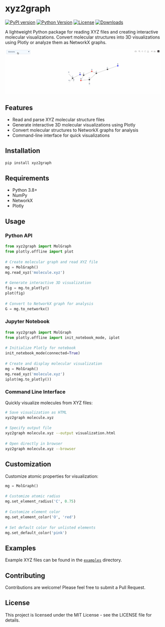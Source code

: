 # xyz2graph

[![PyPI version](https://img.shields.io/pypi/v/xyz2graph.svg)](https://pypi.org/project/xyz2graph/)
[![Python Version](https://img.shields.io/pypi/pyversions/xyz2graph.svg)](https://pypi.org/project/xyz2graph/)
[![License](https://img.shields.io/github/license/zotko/xyz2graph.svg)](https://github.com/zotko/xyz2graph/blob/main/LICENSE)
[![Downloads](https://static.pepy.tech/badge/xyz2graph)](https://pepy.tech/project/xyz2graph)

A lightweight Python package for reading XYZ files and creating interactive molecular visualizations. Convert molecular structures into 3D visualizations using Plotly or analyze them as NetworkX graphs.

<p align="center">
  <img src=".github/images/mol.gif",  width="1024">
</p>

## Features

- Read and parse XYZ molecular structure files
- Generate interactive 3D molecular visualizations using Plotly
- Convert molecular structures to NetworkX graphs for analysis
- Command-line interface for quick visualizations

## Installation

```bash
pip install xyz2graph
```


## Requirements

- Python 3.8+
- NumPy
- NetworkX
- Plotly

## Usage

### Python API

```python
from xyz2graph import MolGraph
from plotly.offline import plot

# Create molecular graph and read XYZ file
mg = MolGraph()
mg.read_xyz('molecule.xyz')

# Generate interactive 3D visualization
fig = mg.to_plotly()
plot(fig)

# Convert to NetworkX graph for analysis
G = mg.to_networkx()
```

### Jupyter Notebook

```python
from xyz2graph import MolGraph
from plotly.offline import init_notebook_mode, iplot

# Initialize Plotly for notebook
init_notebook_mode(connected=True)

# Create and display molecular visualization
mg = MolGraph()
mg.read_xyz('molecule.xyz')
iplot(mg.to_plotly())
```

### Command Line Interface

Quickly visualize molecules from XYZ files:

```bash
# Save visualization as HTML
xyz2graph molecule.xyz

# Specify output file
xyz2graph molecule.xyz --output visualization.html

# Open directly in browser
xyz2graph molecule.xyz --browser
```

## Customization

Customize atomic properties for visualization:

```python
mg = MolGraph()

# Customize atomic radius
mg.set_element_radius('C', 0.75)

# Customize element color
mg.set_element_color('O', 'red')

# Set default color for unlisted elements
mg.set_default_color('pink')
```

## Examples

Example XYZ files can be found in the [`examples`](examples/) directory.

## Contributing

Contributions are welcome! Please feel free to submit a Pull Request.

## License

This project is licensed under the MIT License - see the LICENSE file for details.
